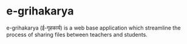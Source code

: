 # e-grihakarya
e-grihakarya (ई-गृहकार्य) is a web base application which streamline the process of sharing files between teachers and students.
